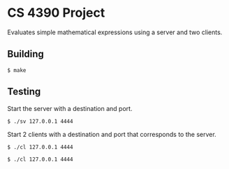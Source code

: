 # CS 4390 Project

Evaluates simple mathematical expressions using a server and two clients.

## Building

`$ make`

## Testing

Start the server with a destination and port.

`$ ./sv 127.0.0.1 4444`

Start 2 clients with a destination and port that corresponds to the server.

`$ ./cl 127.0.0.1 4444`

`$ ./cl 127.0.0.1 4444`
